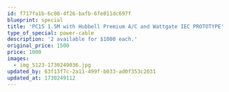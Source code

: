 ```yaml
---
id: f717fa1b-6c08-4f26-bafb-6fe011dc697f
blueprint: special
title: 'PC15 1.5M with Hubbell Premium A/C and Wattgate IEC PROTOTYPE'
type_of_special: power-cable
description: '2 available for $1000 each.'
original_price: 1500
price: 1000
images:
  - img_5123-1730249036.jpg
updated_by: 63f13f7c-2a11-499f-b033-ad0f353c2031
updated_at: 1730249112
---
```

